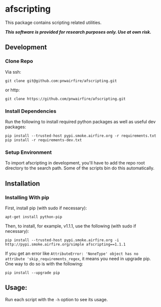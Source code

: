 # afscripting

This package contains scripting related utilities.

***This software is provided for research purposes only. Use at own risk.***

## Development

### Clone Repo

Via ssh:

    git clone git@github.com:pnwairfire/afscripting.git

or http:

    git clone https://github.com/pnwairfire/afscripting.git

### Install Dependencies

Run the following to install required python packages as well
as useful dev packages:

    pip install --trusted-host pypi.smoke.airfire.org -r requirements.txt
    pip install -r requirements-dev.txt

### Setup Environment

To import afscripting in development, you'll have to add the repo
root directory to the search path. Some of the scripts bin do
this automatically.

## Installation

### Installing With pip

First, install pip (with sudo if necessary):

    apt-get install python-pip

Then, to install, for example, v1.1.1, use the following (with sudo if
necessary):

    pip install --trusted-host pypi.smoke.airfire.org -i http://pypi.smoke.airfire.org/simple afscripting==1.1.1

If you get an error like    ```AttributeError: 'NoneType' object has no attribute 'skip_requirements_regex```, it means you need in upgrade pip.  One way to do so is with the following:

    pip install --upgrade pip

## Usage:

Run each script with the `-h` option to see its usage.
